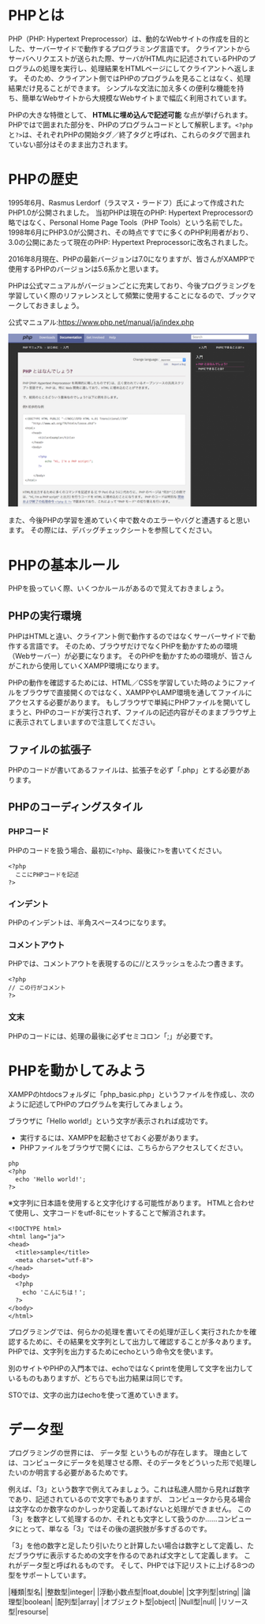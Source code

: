 # PHPとは
PHP（PHP: Hypertext Preprocessor）は、動的なWebサイトの作成を目的とした、サーバーサイドで動作するプログラミング言語です。
クライアントからサーバへリクエストが送られた際、サーバがHTML内に記述されているPHPのプログラムの処理を実行し、処理結果をHTMLページにしてクライアントへ返します。 そのため、クライアント側ではPHPのプログラムを見ることはなく、処理結果だけ見ることができます。
シンプルな文法に加え多くの便利な機能を持ち、簡単なWebサイトから大規模なWebサイトまで幅広く利用されています。

PHPの大きな特徴として、 **HTMLに埋め込んで記述可能** な点が挙げられます。
PHPでは<?phpと?>で囲まれた部分を、PHPのプログラムコードとして解釈します。`<?php`と`?>`は、それぞれPHPの開始タグ／終了タグと呼ばれ、これらのタグで囲まれていない部分はそのまま出力されます。

# PHPの歴史
1995年6月、Rasmus Lerdorf（ラスマス・ラードフ）氏によって作成されたPHP1.0が公開されました。 当初PHPは現在のPHP: Hypertext Preprocessorの略ではなく、Personal Home Page Tools（PHP Tools）という名前でした。
1998年6月にPHP3.0が公開され、その時点ですでに多くのPHP利用者がおり、3.0の公開にあたって現在のPHP: Hypertext Preprocessorに改名されました。

2016年8月現在、PHPの最新バージョンは7.0になりますが、皆さんがXAMPPで使用するPHPのバージョンは5.6系かと思います。

PHPは公式マニュアルがバージョンごとに充実しており、今後プログラミングを学習していく際のリファレンスとして頻繁に使用することになるので、ブックマークしておきましょう。

公式マニュアル:https://www.php.net/manual/ja/index.php

![](img/PHP公式.png)

また、今後PHPの学習を進めていく中で数々のエラーやバグと遭遇すると思います。 その際には、デバッグチェックシートを参照してください。

# PHPの基本ルール
PHPを扱っていく際、いくつかルールがあるので覚えておきましょう。

## PHPの実行環境
PHPはHTMLと違い、クライアント側で動作するのではなくサーバーサイドで動作する言語です。 そのため、ブラウザだけでなくPHPを動かすための環境（Webサーバー）が必要になります。
そのPHPを動かすための環境が、皆さんがこれから使用していくXAMPP環境になります。

PHPの動作を確認するためには、HTML／CSSを学習していた時のようにファイルをブラウザで直接開くのではなく、XAMPPやLAMP環境を通してファイルにアクセスする必要があります。
もしブラウザで単純にPHPファイルを開いてしまうと、PHPのコードが実行されず、ファイルの記述内容がそのままブラウザ上に表示されてしまいますので注意してください。

## ファイルの拡張子
PHPのコードが書いてあるファイルは、拡張子を必ず「.php」とする必要があります。

## PHPのコーディングスタイル
### PHPコード
PHPのコードを扱う場合、最初に`<?php`、最後に`?>`を書いてください。

```
<?php
  ここにPHPコードを記述
?>
```

### インデント
PHPのインデントは、半角スペース4つになります。

### コメントアウト
PHPでは、コメントアウトを表現するのに//とスラッシュをふたつ書きます。
```
<?php
// この行がコメント
?>
```
### 文末
PHPのコードには、処理の最後に必ずセミコロン「;」が必要です。

# PHPを動かしてみよう
XAMPPのhtdocsフォルダに「php_basic.php」というファイルを作成し、次のように記述してPHPのプログラムを実行してみましょう。

ブラウザに「Hello world!」という文字が表示されれば成功です。

- 実行するには、XAMPPを起動させておく必要があります。
- PHPファイルをブラウザで開くには、こちらからアクセスしてください。

```
php
<?php
  echo 'Hello world!';
?>
```

※文字列に日本語を使用すると文字化けする可能性があります。 HTMLと合わせて使用し、文字コードをutf-8にセットすることで解消されます。

```
<!DOCTYPE html>
<html lang="ja">
<head>
  <title>sample</title>
  <meta charset="utf-8">
</head>
<body>
  <?php
    echo 'こんにちは！';
  ?>
</body>
</html>

```

プログラミングでは、何らかの処理を書いてその処理が正しく実行されたかを確認するために、その結果を文字列として出力して確認することが多々あります。
PHPでは、文字列を出力するためにechoという命令文を使います。

別のサイトやPHPの入門本では、echoではなくprintを使用して文字を出力しているものもありますが、どちらでも出力結果は同じです。

STOでは、文字の出力はechoを使って進めていきます。

# データ型

プログラミングの世界には、 データ型 というものが存在します。
理由としては、コンピュータにデータを処理させる際、そのデータをどういった形で処理したいのか明言する必要があるためです。

例えば、「3」という数字で例えてみましょう。これは私達人間から見れば数字であり、記述されているので文字でもありますが、 コンピュータから見る場合は文字なのか数字なのかしっかり定義してあげないと処理ができません。
この「3」を数字として処理するのか、それとも文字として扱うのか……コンピュータにとって、単なる「3」ではその後の選択肢が多すぎるのです。

「3」を他の数字と足したり引いたりと計算したい場合は数字として定義し、ただブラウザに表示するための文字を作るのであれば文字として定義します。 これがデータ型と呼ばれるものです。
そして、PHPでは下記リストに上げる8つの型をサポートしています。



|種類|型名|
|整数型|integer|
|浮動小数点型|float,double|
|文字列型|string|
|論理型|boolean|
|配列型|array|
|オブジェクト型|object|
|Null型|null|
|リソース型|resourse|
